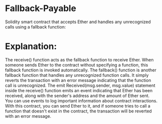 # Fallback-Payable
Solidity smart contract that accepts Ether and handles any unrecognized calls using a fallback function:

# Explanation:

The receive() function acts as the fallback function to receive Ether. When someone sends Ether to the contract without specifying a function, this fallback function is invoked automatically.
The fallback() function is another fallback function that handles any unrecognized function calls. It simply reverts the transaction with an error message indicating that the function call is unrecognized.
The emit Received(msg.sender, msg.value) statement inside the receive() function emits an event indicating that Ether has been received, along with the sender's address and the amount of Ether sent. You can use events to log important information about contract interactions.
With this contract, you can send Ether to it, and if someone tries to call a function that doesn't exist in the contract, the transaction will be reverted with an error message.
